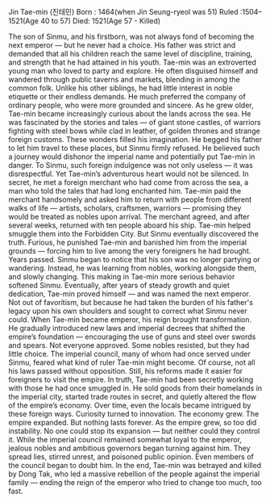 Jin Tae-min (진태민)
Born : 1464(when Jin Seung-ryeol was 51)
Ruled :1504–1521(Age 40 to 57)
Died: 1521(Age 57 - Killed)

The son of Sinmu, and his firstborn, was not always fond of becoming the next emperor — but he never had a choice. His father was strict and demanded that all his children reach the same level of discipline, training, and strength that he had attained in his youth.
Tae-min was an extroverted young man who loved to party and explore. He often disguised himself and wandered through public taverns and markets, blending in among the common folk. Unlike his other siblings, he had little interest in noble etiquette or their endless demands. He much preferred the company of ordinary people, who were more grounded and sincere.
As he grew older, Tae-min became increasingly curious about the lands across the sea. He was fascinated by the stories and tales — of giant stone castles, of warriors fighting with steel bows while clad in leather, of golden thrones and strange foreign customs. These wonders filled his imagination. He begged his father to let him travel to these places, but Sinmu firmly refused. He believed such a journey would dishonor the imperial name and potentially put Tae-min in danger. To Sinmu, such foreign indulgence was not only useless — it was disrespectful.
Yet Tae-min’s adventurous heart would not be silenced. In secret, he met a foreign merchant who had come from across the sea, a man who told the tales that had long enchanted him. Tae-min paid the merchant handsomely and asked him to return with people from different walks of life — artists, scholars, craftsmen, warriors — promising they would be treated as nobles upon arrival.
The merchant agreed, and after several weeks, returned with ten people aboard his ship. Tae-min helped smuggle them into the Forbidden City. But Sinmu eventually discovered the truth. Furious, he punished Tae-min and banished him from the imperial grounds — forcing him to live among the very foreigners he had brought.
Years passed. Sinmu began to notice that his son was no longer partying or wandering. Instead, he was learning from nobles, working alongside them, and slowly changing. This making in Tae-min more serious behavior softened Sinmu. Eventually, after years of steady growth and quiet dedication, Tae-min proved himself — and was named the next emperor. Not out of favoritism, but because he had taken the burden of his father's legacy upon his own shoulders and sought to correct what Sinmu never could.
When Tae-min became emperor, his reign brought transformation. He gradually introduced new laws and imperial decrees that shifted the empire’s foundation — encouraging the use of guns and steel over swords and spears. Not everyone approved. Some nobles resisted, but they had little choice. The imperial council, many of whom had once served under Sinmu, feared what kind of ruler Tae-min might become.
Of course, not all his laws passed without opposition. Still, his reforms made it easier for foreigners to visit the empire. In truth, Tae-min had been secretly working with those he had once smuggled in. He sold goods from their homelands in the imperial city, started trade routes in secret, and quietly altered the flow of the empire’s economy. Over time, even the locals became intrigued by these foreign ways. Curiosity turned to innovation. The economy grew. The empire expanded.
But nothing lasts forever.
As the empire grew, so too did instability. No one could stop its expansion — but neither could they control it. While the imperial council remained somewhat loyal to the emperor, jealous nobles and ambitious governors began turning against him. They spread lies, stirred unrest, and poisoned public opinion. Even members of the council began to doubt him.
In the end, Tae-min was betrayed and killed by Dong Tak, who led a massive rebellion of the people against the imperial family — ending the reign of the emperor who tried to change too much, too fast.